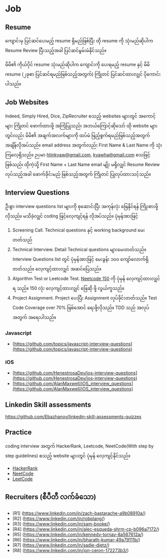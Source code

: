 # Job

## Resume

ကျောင်းမှ​ ပြင်ဆင်ပေးမည့် resume ရှိမည်ဖြစ်ပြီး ထို resume ကို သုံးမည်ဆိုပါက Resume Review ပြီးသည့်အခါ ပြင်ဆင်မွမ်းမံနိုင်သည်။

မိမိ၏ ကိုယ်ပိုင် resume သုံးမည်ဆိုပါက ကျောင်းကို ပေးရမည့် resume နှင့် မိမိ resume (၂ခုစာ ပြင်ဆင်ရမည်ဖြစ်သည့်အတွက်) ကြိုတင် ပြင်ဆင်ထားလျှင် ပိုကောင်းပါသည်။

## Job Websites

Indeed, Simply Hired, Dice, ZipRecruiter စသည့် websites များတွင် အကောင့်များ ကြိုတင် ဖောက်ထားဖို့ အကြံပြုသည်၊ အဘယ်ကြောင့်ဆိုသော် ထို website များတွင်လည်း မိမိ၏ အချက်အလက်များကို ထပ်မံ ဖြည့်စွက်ရမည်ဖြစ်သည့်အတွက် အချိန်လိုအပ်သည်။ email address အတွက်လည်း First Name & Last Name ကို သုံးကြလေ့ရှိသည်။ ဉပမာ htinkyaw@gmail.com, kyawha@gmail.com စသဖြင့် ဖြစ်သည်၊ ထိုကဲ့သို့ First Name + Last Name email မျိုး မရှိလျှင် Resume Review လုပ်သည့်အခါ ဖောက်ခိုင်းမည် ဖြစ်သည့်အတွက် ကြိုတင် ပြုလုပ်ထားသင့်သည်။

## Interview Questions

ဦးစွာ interview questions list များကို စုဆောင်းပြီး အကုန်လုံး ဖြေနိုင်ရန် ကြိုးစားဖို့လိုသည်။ မသိခဲ့လျှင် coding ဖြင့်လေ့ကျင့်ရန် လိုအပ်သည်။ ပုံမှန်အားဖြင့် 

1. Screening Call. Technical questions နှင့် working background မေးတတ်သည်
2. Technical Interview. Detail Technical questions များမေးတတ်သည်။ Interview Questions list တွင် ပုံမှန်အားဖြင့် မေးခွန်း ၁၀၀ ကျော်လောက်ရှိတတ်သည်။ လေ့ကျင့်ထားလျှင် အဆင်ပြေသည်။
3. Algorithm Test or Leetcode Test. [Neetcode 150](https://neetcode.io/practice) ကို ပုံမှန် လေ့ကျင့်ထားလျှင် ရ သည်။ 150 လုံး လေ့ကျင့်ထားလျှင် ဖြေဆို ဖို့ လွယ်ကူသည်။
4. Project Assignment. Project ပေးပြီး Assignment လုပ်ခိုင်းတတ်သည်။ Test Code Coverage over 70% ဖြစ်အောင် ရေးဖို့လိုသည်။ TDD သည် အလုပ်အတွက် အရေးပါသည်။

### Javascript

- [https://github.com/topics/javascript-interview-questions](https://github.com/topics/javascript-interview-questions)

### iOS

- [https://github.com/HenestrosaDev/ios-interview-questions](https://github.com/HenestrosaDev/ios-interview-questions)
- [https://github.com/AlanMaxwell/iOS_interview_questions](https://github.com/AlanMaxwell/iOS_interview_questions)


## Linkedin Skill assessments

https://github.com/Ebazhanov/linkedin-skill-assessments-quizzes

## Practice

coding interview အတွက် HackerRank, Leetcode, NeetCode(With step by step guidelines) စသည့် website များတွင် ပုံမှန် လေ့ကျင့်နိုင်သည်။

- [HackerRank](https://www.hackerrank.com/)
- [NeetCode](https://neetcode.io/)
- [LeetCode](https://leetcode.com/)

## Recruiters (စီပီတီ လက်ခံသော)

- [R1] (https://www.linkedin.com/in/zach-bastarache-a9b08910a/)
- [R2] (https://www.linkedin.com/in/robplang/)
- [R3] (https://www.linkedin.com/in/sam-booke/)
- [R4] (https://www.linkedin.com/in/alec-esqueda-shrm-cp-b096a7172/)
- [R5] (https://www.linkedin.com/in/kennedy-tornay-8a567612a/)
- [R6] (https://www.linkedin.com/in/bharath-kumar-49a79111b/)
- [R7] (https://www.linkedin.com/in/sadie-dietz/)
- [R8] (https://www.linkedin.com/in/jon-ceron-172273b3/)

